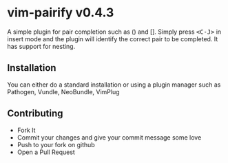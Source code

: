 # vim-pairify v0.4.3

A simple plugin for pair completion such as () and []. Simply press
<kbd>\<C-J></kbd> in insert mode and the plugin will identify the correct pair
to be completed. It has support for nesting.

## Installation

You can either do a standard installation or using a plugin manager such as
Pathogen, Vundle, NeoBundle, VimPlug

## Contributing

* Fork It
* Commit your changes and give your commit message some love
* Push to your fork on github
* Open a Pull Request
